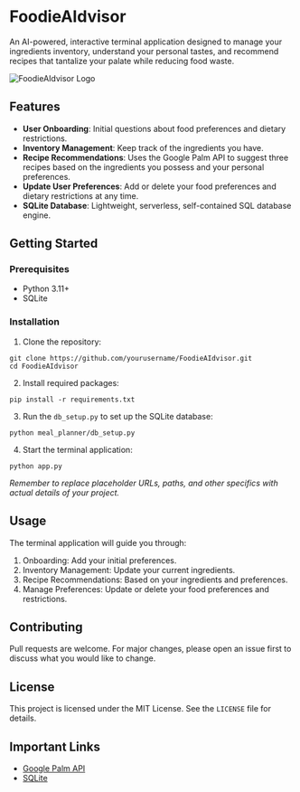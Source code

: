 # FoodieAIdvisor

An AI-powered, interactive terminal application designed to manage your ingredients inventory, understand your personal tastes, and recommend recipes that tantalize your palate while reducing food waste.

![FoodieAIdvisor Logo](path/to/logo/if/you/have/one.png)

## Features

- **User Onboarding**: Initial questions about food preferences and dietary restrictions.
- **Inventory Management**: Keep track of the ingredients you have.
- **Recipe Recommendations**: Uses the Google Palm API to suggest three recipes based on the ingredients you possess and your personal preferences.
- **Update User Preferences**: Add or delete your food preferences and dietary restrictions at any time.
- **SQLite Database**: Lightweight, serverless, self-contained SQL database engine.

## Getting Started

### Prerequisites

- Python 3.11+
- SQLite

### Installation

1. Clone the repository:

```
git clone https://github.com/yourusername/FoodieAIdvisor.git
cd FoodieAIdvisor
```

2. Install required packages:

```
pip install -r requirements.txt
```

3. Run the `db_setup.py` to set up the SQLite database:

```
python meal_planner/db_setup.py
```

4. Start the terminal application:

```
python app.py
```

*Remember to replace placeholder URLs, paths, and other specifics with actual details of your project.*

## Usage

The terminal application will guide you through:

1. Onboarding: Add your initial preferences.
2. Inventory Management: Update your current ingredients.
3. Recipe Recommendations: Based on your ingredients and preferences.
4. Manage Preferences: Update or delete your food preferences and restrictions.

## Contributing

Pull requests are welcome. For major changes, please open an issue first to discuss what you would like to change.

## License

This project is licensed under the MIT License. See the `LICENSE` file for details.

## Important Links

- [Google Palm API](https://developers.google.com/products)
- [SQLite](https://www.sqlite.org/index.html)
